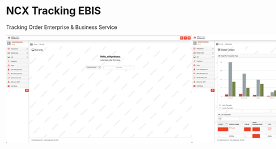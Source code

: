 # NCX Tracking EBIS
Tracking Order Enterprise & Business Service
<div style="display: flex;">
    <img src="https://github.com/erikprakoso/portfolio/blob/master/images/Screenshot%202023-10-26%20at%2011.52.54.png" alt="Image">
    <img src="https://github.com/erikprakoso/portfolio/blob/master/images/Screenshot%202023-10-26%20at%2013.06.39.png" alt="Image">
    <img src="https://github.com/erikprakoso/portfolio/blob/master/images/Screenshot%202023-10-26%20at%2013.10.36.png" alt="Image">
</div>